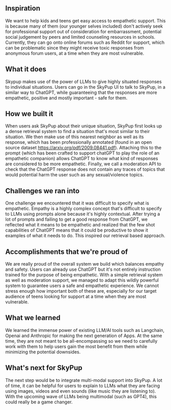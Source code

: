 ## Inspiration
We want to help kids and teens get easy access to empathetic support. This is because many of them (our younger selves included) don't actively seek for professional support out of consideration for embarrassment, potential social judgement by peers and limited counseling resources in schools. Currently, they can go onto online forums such as Reddit for support, which can be problematic since they might receive toxic responses from anonymous forum users, at a time when they are most vulnerable.

## What it does
Skypup makes use of the power of LLMs to give highly situated responses to individual situations. Users can go in the SkyPup UI to talk to SkyPup, in a similar way to ChatGPT, while guaranteeing that the responses are more empathetic, positive and mostly important - safe for them.

## How we built it
When users ask SkyPup about their unique situation, SkyPup first looks up a dense retrieval system to find a situation that's most similar to their situation. We then make use of this nearest neighbor as well as its response, which has been professionally annotated (found in an open source dataset https://arxiv.org/pdf/2009.08441.pdf). Attaching this to the prompt (which has been crafted to support chatGPT to play the role of an empathetic companion) allows ChatGPT to know what kind of responses are considered to be more empathetic. Finally, we call a moderation API to check that the ChatGPT response does not contain any traces of topics that would potential harm the user such as any sexual/violence topics.

## Challenges we ran into
One challenge we encountered that it was difficult to specify what is empathetic. Empathy is a highly complex concept that's difficult to specify to LLMs using prompts alone because it's highly contextual. After trying a lot of prompts and failing to get a good response from ChatGPT, we reflected what it means to be empathetic and realized that the few shot capabilities of ChatGPT means that it could be productive to show it examples of what it needs to do. This inspired our retrieval based approach.

## Accomplishments that we're proud of
We are really proud of the overall system we build which balances empathy and safety. Users can already use ChatGPT but it's not entirely instruction trained for the purpose of being empathetic. With a simple retrieval system as well as moderation support, we managed to adapt this wildly powerful system to guarantee users a safe and empathetic experience. We cannot stress enough how important both of these are, especially for our target audience of teens looking for support at a time when they are most vulnerable.

## What we learned
We learned the immense power of existing LLM/AI tools such as Langchain, Openai and Anthropic for making the next generation of Apps. At the same time, they are not meant to be all-encompassing so we need to carefully work with them to help users gain the most benefit from them while minimizing the potential downsides.

## What's next for SkyPup
The next step would be to integrate multi-modal support into SkyPup. A lot of time, it can be helpful for users to explain to LLMs what they are facing using images, videos and even sounds (like music they are listening to). With the upcoming wave of LLMs being multimodal (such as GPT4), this could really be a game changer.


